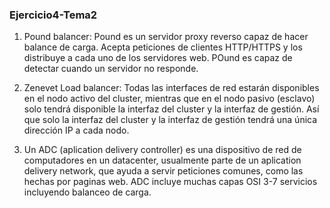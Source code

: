 
### Ejercicio4-Tema2

1. Pound balancer: Pound es un servidor  proxy reverso capaz de hacer balance de carga. Acepta peticiones de clientes
HTTP/HTTPS y los distribuye a cada uno de los servidores web. POund es capaz de detectar cuando un servidor no responde.

2. Zenevet Load balancer: Todas las interfaces de red estarán disponibles en el nodo activo del cluster, mientras que en el nodo pasivo (esclavo) solo tendrá disponible
la interfaz del cluster y la interfaz de gestión. Así que solo la interfaz del cluster y la interfaz de gestión tendrá una única dirección IP a cada nodo.

3. Un ADC (aplication delivery controller) es una dispositivo de red de computadores en un datacenter, usualmente parte de un aplication delivery network, que ayuda a servir peticiones comunes, como las hechas por paginas web. ADC incluye muchas capas OSI 3-7 servicios incluyendo balanceo de carga.
